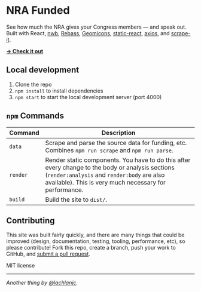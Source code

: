 # NRA Funded

See how much the NRA gives your Congress members — and speak out. Built with React, [nwb](https://github.com/insin/nwb), [Rebass](http://jxnblk.com/rebass), [Geomicons](http://jxnblk.com/react-geomicons), [static-react](https://github.com/jxnblk/static-react), [axios](https://github.com/mzabriskie/axios), and [scrape-it](https://github.com/IonicaBizau/scrape-it).

[**→ Check it out**](https://nrafunded.now.sh/)

## Local development

1. Clone the repo
2. `npm install` to install dependencies
3. `npm start` to start the local development server (port 4000)

## `npm` Commands

Command | Description
--- | ---
`data` | Scrape and parse the source data for funding, etc. Combines `npm run scrape` and `npm run parse`.
`render` | Render static components. You have to do this after every change to the body or analysis sections (`render:analysis` and `render:body` are also available). This is very much necessary for performance.
`build` | Build the site to `dist/`.

## Contributing

This site was built fairly quickly, and there are many things that could be improved (design, documentation, testing, tooling, performance, etc), so please contribute! Fork this repo, create a branch, push your work to GitHub, and [submit a pull request](https://github.com/lachlanjc/nrafunded/compare).

MIT license

___
*Another thing by [@lachlanjc](https://twitter.com/lachlanjc).*
